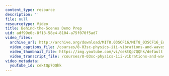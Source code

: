```yaml
---
content_type: resource
description: ''
file: null
resourcetype: Video
title: Behind-the-Scenes Demo Prep
uid: adf99e0c-8f13-58e4-8104-a75f070f5ad7
video_files:
  archive_url: http://archive.org/download/MIT8.03SCF16/MIT8_03SCF16_Educator05_Behind-the-Scenes_Demo_Prep_300k.mp4
  video_captions_file: /courses/8-03sc-physics-iii-vibrations-and-waves-fall-2016/8313cf7c161c5d2192c48b4e0c3bea61_cektQp7QQhk.vtt
  video_thumbnail_file: https://img.youtube.com/vi/cektQp7QQhk/default.jpg
  video_transcript_file: /courses/8-03sc-physics-iii-vibrations-and-waves-fall-2016/87b422df8893f948f00ba5572f149fe6_cektQp7QQhk.pdf
video_metadata:
  youtube_id: cektQp7QQhk
---
```

